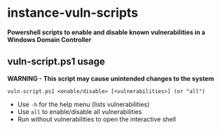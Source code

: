 # instance-vuln-scripts
**Powershell scripts to enable and disable known vulnerabilities in a Windows Domain Controller**

## vuln-script.ps1 usage
**WARNING - This script may cause unintended changes to the system**
```
vuln-script.ps1 <enable/disable> [<vulnerabilities>] (or "all")
```

* Use `-h` for the help menu (lists vulnerabilities)
* Use `all` to enable/disable all vulnerabilities
* Run without vulnerabilities to open the interactive shell